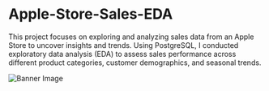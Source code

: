 # Apple-Store-Sales-EDA
 This project focuses on exploring and analyzing sales data from an Apple Store to uncover insights and trends. Using PostgreSQL, I conducted exploratory data analysis (EDA) to assess sales performance across different product categories, customer demographics, and seasonal trends.

 ![Banner Image](https://drive.google.com/drive/folders/1N8bLk0ktHszQfa7MQPCNL8KUuUmR0E9x)
